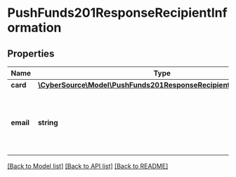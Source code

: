 # PushFunds201ResponseRecipientInformation

## Properties
Name | Type | Description | Notes
------------ | ------------- | ------------- | -------------
**card** | [**\CyberSource\Model\PushFunds201ResponseRecipientInformationCard**](PushFunds201ResponseRecipientInformationCard.md) |  | [optional] 
**email** | **string** | Customer&#39;s email address, including the full domain name. | [optional] 

[[Back to Model list]](../README.md#documentation-for-models) [[Back to API list]](../README.md#documentation-for-api-endpoints) [[Back to README]](../README.md)


